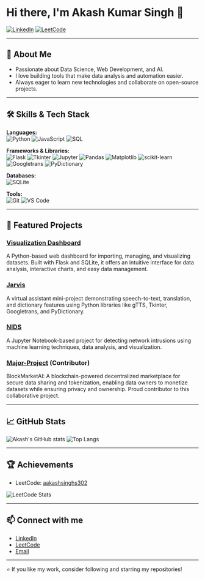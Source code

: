 # Hi there, I'm Akash Kumar Singh 👋

[![LinkedIn](https://img.shields.io/badge/LinkedIn-blue?logo=linkedin&style=flat-square)](https://www.linkedin.com/in/akash-singh-b17524228/)
[![LeetCode](https://img.shields.io/badge/LeetCode-FFA116?logo=leetcode&logoColor=white)](https://leetcode.com/u/aakashsinghs302/)

---

## 🚀 About Me

- Passionate about Data Science, Web Development, and AI.
- I love building tools that make data analysis and automation easier.
- Always eager to learn new technologies and collaborate on open-source projects.

---

## 🛠️ Skills & Tech Stack

**Languages:**  
![Python](https://img.shields.io/badge/Python-3776AB?style=flat-square&logo=python&logoColor=white)
![JavaScript](https://img.shields.io/badge/JavaScript-F7DF1E?style=flat-square&logo=javascript&logoColor=black)
![SQL](https://img.shields.io/badge/SQL-4479A1?style=flat-square&logo=sqlite&logoColor=white)

**Frameworks & Libraries:**  
![Flask](https://img.shields.io/badge/Flask-000000?style=flat-square&logo=flask&logoColor=white)
![Tkinter](https://img.shields.io/badge/Tkinter-FF6F00?style=flat-square)
![Jupyter](https://img.shields.io/badge/Jupyter-F37626?style=flat-square&logo=jupyter&logoColor=white)
![Pandas](https://img.shields.io/badge/Pandas-150458?style=flat-square&logo=pandas&logoColor=white)
![Matplotlib](https://img.shields.io/badge/Matplotlib-11557C?style=flat-square)
![scikit-learn](https://img.shields.io/badge/scikit--learn-F7931E?style=flat-square&logo=scikit-learn&logoColor=white)
![Googletrans](https://img.shields.io/badge/Googletrans-4285F4?style=flat-square)
![PyDictionary](https://img.shields.io/badge/PyDictionary-3776AB?style=flat-square)

**Databases:**  
![SQLite](https://img.shields.io/badge/SQLite-003B57?style=flat-square&logo=sqlite&logoColor=white)

**Tools:**  
![Git](https://img.shields.io/badge/Git-F05032?style=flat-square&logo=git&logoColor=white)
![VS Code](https://img.shields.io/badge/VS%20Code-007ACC?style=flat-square&logo=visual-studio-code&logoColor=white)

---

## 🌟 Featured Projects

### [Visualization Dashboard](https://github.com/akash-032/vizualization-dashboard)
A Python-based web dashboard for importing, managing, and visualizing datasets. Built with Flask and SQLite, it offers an intuitive interface for data analysis, interactive charts, and easy data management.

### [Jarvis](https://github.com/akash-032/jarvis)
A virtual assistant mini-project demonstrating speech-to-text, translation, and dictionary features using Python libraries like gTTS, Tkinter, Googletrans, and PyDictionary.

### [NIDS](https://github.com/akash-032/NIDS)
A Jupyter Notebook-based project for detecting network intrusions using machine learning techniques, data analysis, and visualization.

### [Major-Project](https://github.com/Shreytan/Major-Project) (Contributor)
BlockMarketAI: A blockchain-powered decentralized marketplace for secure data sharing and tokenization, enabling data owners to monetize datasets while ensuring privacy and ownership. Proud contributor to this collaborative project.

---

## 📈 GitHub Stats

![Akash's GitHub stats](https://github-readme-stats.vercel.app/api?username=akash-032&show_icons=true&theme=radical)
![Top Langs](https://github-readme-stats.vercel.app/api/top-langs/?username=akash-032&layout=compact&theme=radical)

---

## 🏆 Achievements

- LeetCode: [aakashsinghs302](https://leetcode.com/u/aakashsinghs302/)

![LeetCode Stats](https://leetcard.jacoblin.cool/aakashsinghs302?theme=dark&font=Baloo+Bhaijaan)

---

## 📫 Connect with me

- [LinkedIn](https://www.linkedin.com/in/akash-singh-b17524228/)
- [LeetCode](https://leetcode.com/u/aakashsinghs302/)
- [Email](mailto:aakashsinghs302@gmail.com)

---

⭐️ If you like my work, consider following and starring my repositories!
